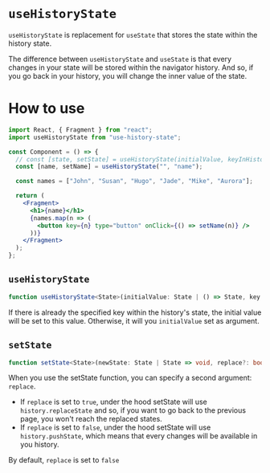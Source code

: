 # `useHistoryState`

`useHistoryState` is replacement for `useState` that stores the state within the history state.

The difference between `useHistoryState` and `useState` is that every changes in your state will be stored within the navigator history. And so, if you go back in your history, you will change the inner value of the state.

# How to use

```jsx
import React, { Fragment } from "react";
import useHistoryState from "use-history-state";

const Component = () => {
  // const [state, setState] = useHistoryState(initialValue, keyInHistoryState);
  const [name, setName] = useHistoryState("", "name");

  const names = ["John", "Susan", "Hugo", "Jade", "Mike", "Aurora"];

  return (
    <Fragment>
      <h1>{name}</h1>
      {names.map(n => (
        <button key={n} type="button" onClick={() => setName(n)} />
      ))}
    </Fragment>
  );
};
```

## `useHistoryState`

```ts
function useHistoryState<State>(initialValue: State | () => State, key: string) {}
```

If there is already the specified key within the history's state, the initial value will be set to this value. Otherwise, it will you `initialValue` set as argument.

## `setState`

```ts
function setState<State>(newState: State | State => void, replace?: boolean) {}
```

When you use the setState function, you can specify a second argument: `replace`.

- If `replace` is set to `true`, under the hood setState will use `history.replaceState` and so, if you want to go back to the previous page, you won't reach the replaced states.
- If `replace` is set to `false`, under the hood setState will use `history.pushState`, which means that every changes will be available in you history.

By default, `replace` is set to `false`
